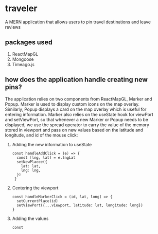 # traveler
A MERN application that allows users to pin travel destinations and leave reviews

## packages used

  1. ReactMapGL
  2. Mongoose
  4. Timeago.js
  

## how does the application handle creating new pins? 
  
 The application relies on two components from ReactMapGL, Marker and Popup. Marker is used to display custom icons on the map overlay. Similarly, Popup displays a card on the map overlay which is useful for entering information. Marker also relies on the useState hook for viewPort and setViewPort,  so that whenever a new Marker or Popup needs to be displayed, we use the spread operator to carry the value of the memory stored in viewport and pass on new values based on the latitude and longitude, and id of the mouse click:
 
 1. Adding the new information to useState
 
        const handleAddClick = (e) => {
          const [lng, lat] = e.lngLat
          setNewPlacee({
            lat: lat, 
            lng: lng,
          })
         }
 
 2. Centering the viewport
  
        const handleMarkerClick = (id, lat, long) => {
          setCurrentPlace(id)
          setViewPort({...viewport, latitude: lat, longitude: long})
        }
  
 3. Adding the values
 
        const 
